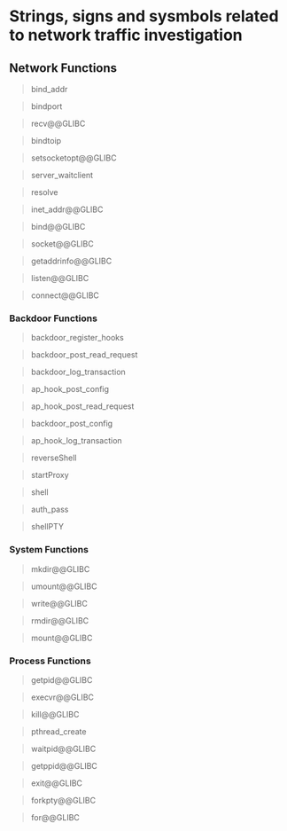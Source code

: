 # Strings, signs and sysmbols related to network traffic investigation
## Network Functions
>bind_addr

>bindport

>recv@@GLIBC

>bindtoip

>setsocketopt@@GLIBC

>server_waitclient

>resolve

>inet_addr@@GLIBC

>bind@@GLIBC

>socket@@GLIBC

>getaddrinfo@@GLIBC

>listen@@GLIBC

>connect@@GLIBC

### Backdoor Functions
>backdoor_register_hooks

>backdoor_post_read_request

>backdoor_log_transaction

>ap_hook_post_config

>ap_hook_post_read_request

>backdoor_post_config

>ap_hook_log_transaction

>reverseShell

>startProxy

>shell

>auth_pass

>shellPTY

### System Functions
>mkdir@@GLIBC

>umount@@GLIBC

>write@@GLIBC

>rmdir@@GLIBC

>mount@@GLIBC

### Process Functions
>getpid@@GLIBC

>execvr@@GLIBC

>kill@@GLIBC

>pthread_create

>waitpid@@GLIBC

>getppid@@GLIBC

>exit@@GLIBC

>forkpty@@GLIBC

>for@@GLIBC
